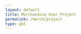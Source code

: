 ```yaml
---
layout: default
title: Merchandise User Project
permalink: /merch/project
type: pbl
---
```


<!-- from w3schools-->

<html>
    <head>
        <meta name="viewport" content="width=device-width, initial-scale=1">
            <style>
            body, html {
            height: 100%;
            }
            .parallax {
            /* The image used */
            background-image: url('/images/delnorte.jpg');
            /* Full height */
            height: 100%; 
            /* Create the parallax scrolling effect */
            background-attachment: fixed;
            background-position: center;
            background-repeat: no-repeat;
            background-size: cover;
            }
            </style>
    </head>
<body>

  <div class="parallax"></div>

    <div style="height:200px;background-color:#696969;font-size:20px">

<!--Trigger/Open The Modal -->
        <button id="myBtn"><center>Draft Email to Customer</center></button>

<!-- The Modal -->
        <div id="myModal" class="modal">

<!-- Modal content -->
        <div class="modal-content">
                <span class="close">&times;</span>
                <p>Hello __(customer name here)__!
                    Thank you so much for your order! Please come to the student store at lunch to pick up your new swaggy merchandise!
                Sincerely,
                __Merch Andise__(commissioner name)
                Del Norte ASB
                Merchandise Commmissioner</p>
    
    </div>

  </div>

    <script>
        // Get the modal
        var modal = document.getElementById("myModal");

        // Get the button that opens the modal
        var btn = document.getElementById("myBtn");

        // Get the <span> element that closes the modal
        var span = document.getElementsByClassName("close")[0];

        // When the user clicks the button, open the modal 
        btn.onclick = function() {
        modal.style.display = "block";
        }

        // When the user clicks on <span> (x), close the modal
        span.onclick = function() {
        modal.style.display = "none";
        }

        // When the user clicks anywhere outside of the modal, close it
        window.onclick = function(event) {
        if (event.target == modal) {
            modal.style.display = "none";
        }
        }
    </script>
</div>

<div class="parallax"></div>

</body>
</html>
